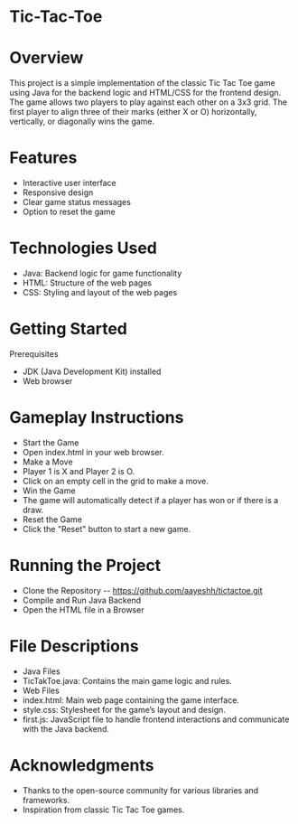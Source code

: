 # Tic-Tac-Toe

# Overview
This project is a simple implementation of the classic Tic Tac Toe game using Java for the backend logic and HTML/CSS for the frontend design. The game allows two players to play against each other on a 3x3 grid. The first player to align three of their marks (either X or O) horizontally, vertically, or diagonally wins the game.

# Features
- Interactive user interface
- Responsive design
- Clear game status messages
- Option to reset the game
  
# Technologies Used
- Java: Backend logic for game functionality
- HTML: Structure of the web pages
- CSS: Styling and layout of the web pages

# Getting Started
Prerequisites
- JDK (Java Development Kit) installed
- Web browser

# Gameplay Instructions
- Start the Game
- Open index.html in your web browser.
- Make a Move
- Player 1 is X and Player 2 is O.
- Click on an empty cell in the grid to make a move.
- Win the Game
- The game will automatically detect if a player has won or if there is a draw.
- Reset the Game
- Click the "Reset" button to start a new game.

# Running the Project
- Clone the Repository
--  https://github.com/aayeshh/tictactoe.git
- Compile and Run Java Backend
- Open the HTML file in a Browser
# File Descriptions
- Java Files
- TicTakToe.java: Contains the main game logic and rules.
- Web Files
- index.html: Main web page containing the game interface.
- style.css: Stylesheet for the game’s layout and design.
- first.js: JavaScript file to handle frontend interactions and communicate with the Java backend.

# Acknowledgments
- Thanks to the open-source community for various libraries and frameworks.
- Inspiration from classic Tic Tac Toe games.
